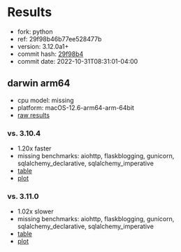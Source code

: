 # Results

- fork: python
- ref: 29f98b46b77ee528477b
- version: 3.12.0a1+
- commit hash: [29f98b4](https://github.com/python/cpython/commit/29f98b4)
- commit date: 2022-10-31T08:31:01-04:00

## darwin arm64

- cpu model: missing
- platform: macOS-12.6-arm64-arm-64bit
- [raw results](bm-20221031-darwin-arm64-python-29f98b46b77ee528477b-3.12.0a1%2B-29f98b4.json)

### vs. 3.10.4

- 1.20x faster
- missing benchmarks: aiohttp, flaskblogging, gunicorn, sqlalchemy_declarative, sqlalchemy_imperative
- [table](bm-20221031-darwin-arm64-python-29f98b46b77ee528477b-3.12.0a1%2B-29f98b4-vs-3.10.4.md)
- [plot](bm-20221031-darwin-arm64-python-29f98b46b77ee528477b-3.12.0a1%2B-29f98b4-vs-3.10.4.png)

### vs. 3.11.0

- 1.02x slower
- missing benchmarks: aiohttp, flaskblogging, gunicorn, sqlalchemy_declarative, sqlalchemy_imperative
- [table](bm-20221031-darwin-arm64-python-29f98b46b77ee528477b-3.12.0a1%2B-29f98b4-vs-3.11.0.md)
- [plot](bm-20221031-darwin-arm64-python-29f98b46b77ee528477b-3.12.0a1%2B-29f98b4-vs-3.11.0.png)

